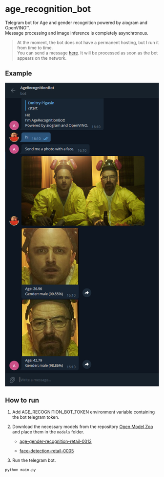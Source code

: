 # age_recognition_bot

Telegram bot for Age and gender recognition powered by aiogram and OpenVINO™.  
Message processing and image inference is completely asynchronous.  

> At the moment, the bot does not have a permanent hosting, but I run it from time to time.  
> You can send a message [here](https://t.me/age_recognition_bot). It will be processed as soon as the bot appears on the network.  

## Example
![example](example.bmp)

## How to run
1. Add AGE_RECOGNITION_BOT_TOKEN environment variable containing the bot telegram token.

2. Download the necessary models from the repository [Open Model Zoo](https://github.com/openvinotoolkit/open_model_zoo) and place them in the `models` folder.

    * [age-gender-recognition-retail-0013](https://github.com/openvinotoolkit/open_model_zoo/tree/master/models/intel/age-gender-recognition-retail-0013)
    
    * [face-detection-retail-0005](https://github.com/openvinotoolkit/open_model_zoo/tree/master/models/intel/face-detection-retail-0005)

3. Run the telegram bot.
```
python main.py
```

